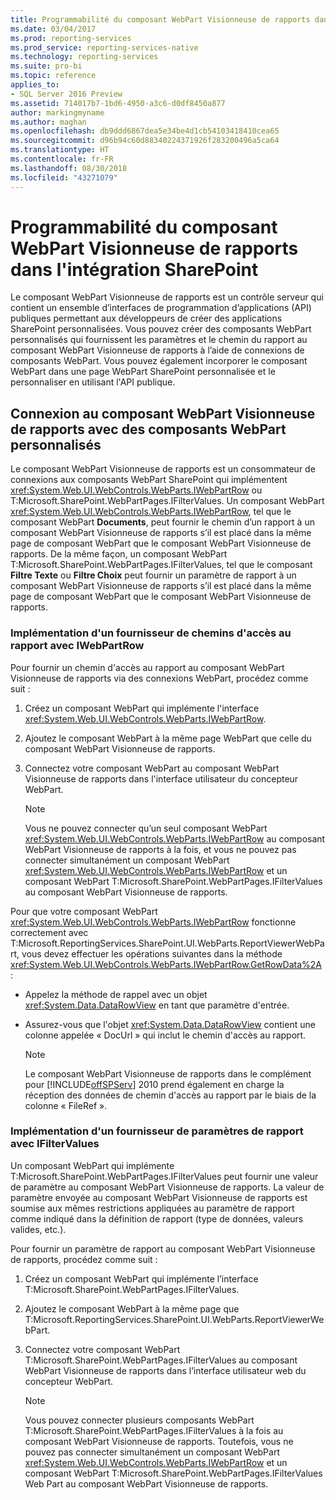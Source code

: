```yaml
---
title: Programmabilité du composant WebPart Visionneuse de rapports dans l’intégration SharePoint | Microsoft Docs
ms.date: 03/04/2017
ms.prod: reporting-services
ms.prod_service: reporting-services-native
ms.technology: reporting-services
ms.suite: pro-bi
ms.topic: reference
applies_to:
- SQL Server 2016 Preview
ms.assetid: 714017b7-1bd6-4950-a3c6-d0df8450a877
author: markingmyname
ms.author: maghan
ms.openlocfilehash: db9ddd6867dea5e34be4d1cb54103418410cea65
ms.sourcegitcommit: d96b94c60d88340224371926f283200496a5ca64
ms.translationtype: HT
ms.contentlocale: fr-FR
ms.lasthandoff: 08/30/2018
ms.locfileid: "43271079"
---
```

# <a name="report-viewer-web-part-programmability-in-sharepoint-integration"></a>Programmabilité du composant WebPart Visionneuse de rapports dans l'intégration SharePoint
  Le composant WebPart Visionneuse de rapports est un contrôle serveur qui contient un ensemble d’interfaces de programmation d’applications (API) publiques permettant aux développeurs de créer des applications SharePoint personnalisées. Vous pouvez créer des composants WebPart personnalisés qui fournissent les paramètres et le chemin du rapport au composant WebPart Visionneuse de rapports à l’aide de connexions de composants WebPart. Vous pouvez également incorporer le composant WebPart dans une page WebPart SharePoint personnalisée et le personnaliser en utilisant l'API publique.  
  
## <a name="connecting-to-report-viewer-web-part-with-custom-web-parts"></a>Connexion au composant WebPart Visionneuse de rapports avec des composants WebPart personnalisés  
 Le composant WebPart Visionneuse de rapports est un consommateur de connexions aux composants WebPart SharePoint qui implémentent <xref:System.Web.UI.WebControls.WebParts.IWebPartRow> ou T:Microsoft.SharePoint.WebPartPages.IFilterValues. Un composant WebPart <xref:System.Web.UI.WebControls.WebParts.IWebPartRow>, tel que le composant WebPart **Documents**, peut fournir le chemin d’un rapport à un composant WebPart Visionneuse de rapports s’il est placé dans la même page de composant WebPart que le composant WebPart Visionneuse de rapports. De la même façon, un composant WebPart T:Microsoft.SharePoint.WebPartPages.IFilterValues, tel que le composant **Filtre Texte** ou **Filtre Choix** peut fournir un paramètre de rapport à un composant WebPart Visionneuse de rapports s’il est placé dans la même page de composant WebPart que le composant WebPart Visionneuse de rapports.  
  
### <a name="implementing-a-report-path-provider-with-iwebpartrow"></a>Implémentation d'un fournisseur de chemins d'accès au rapport avec IWebPartRow  
 Pour fournir un chemin d'accès au rapport au composant WebPart Visionneuse de rapports via des connexions WebPart, procédez comme suit :  
  
1.  Créez un composant WebPart qui implémente l'interface <xref:System.Web.UI.WebControls.WebParts.IWebPartRow>.  
  
2.  Ajoutez le composant WebPart à la même page WebPart que celle du composant WebPart Visionneuse de rapports.  
  
3.  Connectez votre composant WebPart au composant WebPart Visionneuse de rapports dans l'interface utilisateur du concepteur WebPart.  
  
    > [!NOTE]  
    >  Vous ne pouvez connecter qu’un seul composant WebPart <xref:System.Web.UI.WebControls.WebParts.IWebPartRow> au composant WebPart Visionneuse de rapports à la fois, et vous ne pouvez pas connecter simultanément un composant WebPart <xref:System.Web.UI.WebControls.WebParts.IWebPartRow> et un composant WebPart T:Microsoft.SharePoint.WebPartPages.IFilterValues au composant WebPart Visionneuse de rapports.  
  
 Pour que votre composant WebPart <xref:System.Web.UI.WebControls.WebParts.IWebPartRow> fonctionne correctement avec T:Microsoft.ReportingServices.SharePoint.UI.WebParts.ReportViewerWebPart, vous devez effectuer les opérations suivantes dans la méthode <xref:System.Web.UI.WebControls.WebParts.IWebPartRow.GetRowData%2A> :  
  
-   Appelez la méthode de rappel avec un objet <xref:System.Data.DataRowView> en tant que paramètre d'entrée.  
  
-   Assurez-vous que l'objet <xref:System.Data.DataRowView> contient une colonne appelée « DocUrl » qui inclut le chemin d'accès au rapport.  
  
    > [!NOTE]  
    >  Le composant WebPart Visionneuse de rapports dans le complément pour [!INCLUDE[offSPServ](../includes/offspserv-md.md)] 2010 prend également en charge la réception des données de chemin d'accès au rapport par le biais de la colonne « FileRef ».  
  
### <a name="implementing-a-report-parameter-provider-with-ifiltervalues"></a>Implémentation d'un fournisseur de paramètres de rapport avec IFilterValues  
 Un composant WebPart qui implémente T:Microsoft.SharePoint.WebPartPages.IFilterValues peut fournir une valeur de paramètre au composant WebPart Visionneuse de rapports. La valeur de paramètre envoyée au composant WebPart Visionneuse de rapports est soumise aux mêmes restrictions appliquées au paramètre de rapport comme indiqué dans la définition de rapport (type de données, valeurs valides, etc.).  
  
 Pour fournir un paramètre de rapport au composant WebPart Visionneuse de rapports, procédez comme suit :  
  
1.  Créez un composant WebPart qui implémente l’interface T:Microsoft.SharePoint.WebPartPages.IFilterValues.  
  
2.  Ajoutez le composant WebPart à la même page que T:Microsoft.ReportingServices.SharePoint.UI.WebParts.ReportViewerWebPart.  
  
3.  Connectez votre composant WebPart T:Microsoft.SharePoint.WebPartPages.IFilterValues au composant WebPart Visionneuse de rapports dans l’interface utilisateur web du concepteur WebPart.  
  
    > [!NOTE]  
    >  Vous pouvez connecter plusieurs composants WebPart T:Microsoft.SharePoint.WebPartPages.IFilterValues à la fois au composant WebPart Visionneuse de rapports. Toutefois, vous ne pouvez pas connecter simultanément un composant WebPart <xref:System.Web.UI.WebControls.WebParts.IWebPartRow> et un composant WebPart T:Microsoft.SharePoint.WebPartPages.IFilterValues Web Part au composant WebPart Visionneuse de rapports.  
  
  
